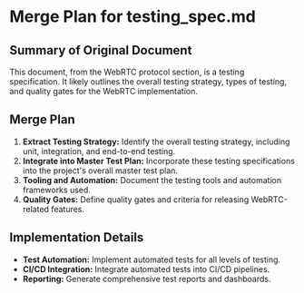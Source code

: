 # Merge Plan for testing_spec.md

## Summary of Original Document
This document, from the WebRTC protocol section, is a testing specification. It likely outlines the overall testing strategy, types of testing, and quality gates for the WebRTC implementation.

## Merge Plan
1.  **Extract Testing Strategy:** Identify the overall testing strategy, including unit, integration, and end-to-end testing.
2.  **Integrate into Master Test Plan:** Incorporate these testing specifications into the project's overall master test plan.
3.  **Tooling and Automation:** Document the testing tools and automation frameworks used.
4.  **Quality Gates:** Define quality gates and criteria for releasing WebRTC-related features.

## Implementation Details
-   **Test Automation:** Implement automated tests for all levels of testing.
-   **CI/CD Integration:** Integrate automated tests into CI/CD pipelines.
-   **Reporting:** Generate comprehensive test reports and dashboards.
